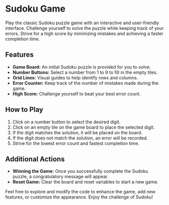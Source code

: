 # Sudoku Game

Play the classic Sudoku puzzle game with an interactive and user-friendly interface. Challenge yourself to solve the puzzle while keeping track of your errors. Strive for a high score by minimizing mistakes and achieving a faster completion time.

## Features

- **Game Board:** An initial Sudoku puzzle is provided for you to solve.
- **Number Buttons:** Select a number from 1 to 9 to fill in the empty tiles.
- **Grid Lines:** Visual guides to help identify rows and columns.
- **Error Counter:** Keep track of the number of mistakes made during the game.
- **High Score:** Challenge yourself to beat your best error count.

## How to Play

1. Click on a number button to select the desired digit.
2. Click on an empty tile on the game board to place the selected digit.
3. If the digit matches the solution, it will be placed on the board.
4. If the digit does not match the solution, an error will be recorded.
5. Strive for the lowest error count and fastest completion time.

## Additional Actions

- **Winning the Game:** Once you successfully complete the Sudoku puzzle, a congratulatory message will appear.
- **Reset Game:** Clear the board and reset variables to start a new game.

Feel free to explore and modify the code to enhance the game, add new features, or customize the appearance. Enjoy the challenge of Sudoku!
